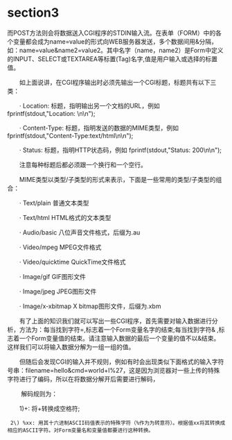 # section3

而POST方法则会将数据送入CGI程序的STDIN输入流。在表单（FORM）中的各个变量都会成为name=value的形式向WEB服务器发送，多个数据间用&分隔，如：name=value&name2=value2。其中名字（name，name2）是Form中定义的INPUT、SELECT或TEXTAREA等标置\(Tag\)名字,值是用户输入或选择的标置值。



　　如上面说讲，在CGI程序输出时必须先输出一个CGI标题，标题共有以下三类：



　　·      Location: 标题，指明输出另一个文档的URL，例如 fprintf\(stdout,"Location: \n\n"\);



　　·      Content-Type: 标题，指明发送的数据的MIME类型，例如 fprintf\(stdout,"Content-Type:text/html\n\n"\);



　　·      Status: 标题，指明HTTP状态码，例如 fprintf\(stdout,"Status: 200\n\n"\);



　　注意每种标题后都必须跟一个换行和一个空行。



　　MIME类型以类型/子类型的形式来表示，下面是一些常用的类型/子类型的组合：



　　·      Text/plain 普通文本类型



　　·      Text/html HTML格式的文本类型



　　·      Audio/basic 八位声音文件格式，后缀为.au



　　·      Video/mpeg MPEG文件格式



　　·      Video/quicktime QuickTime文件格式



　　·      Image/gif GIF图形文件



　　·      Image/jpeg JPEG图形文件



　　·      Image/x-xbitmap X bitmap图形文件，后缀为.xbm



　　有了上面的知识我们就可以写出一些CGI程序，首先需要对输入数据进行分析，方法为：每当找到字符=,标志着一个Form变量名字的结束;每当找到字符& ,标志着一个Form变量值的结束。请注意输入数据的最后一个变量的值不以&结束。这样我们可以将输入数据分解为一组一组的值。



　　但随后会发现CGI的输入并不规则，例如有时会出现类似下面格式的输入字符号串：filename=hello&cmd=world+I%27，这是因为浏览器对一些上传的特殊字符进行了编码，所以在将数据分解开后需要进行解码，



　　     解码规则为：



　　1\)+: 将+转换成空格符;



     2\) %xx: 用其十六进制ASCII码值表示的特殊字符（%作为为转意符）。根据值xx将其转换成相应的ASCII字符。对Form变量名和变量值都要进行这种转换。

